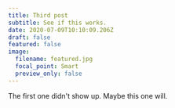```yaml
---
title: Third post
subtitle: See if this works.
date: 2020-07-09T10:10:09.206Z
draft: false
featured: false
image:
  filename: featured.jpg
  focal_point: Smart
  preview_only: false
---
```

The first one didn't show up. Maybe this one will.